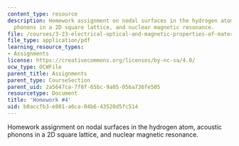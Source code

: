 ```yaml
---
content_type: resource
description: Homework assignment on nodal surfaces in the hydrogen atom, acoustic
  phonons in a 2D square lattice, and nuclear magnetic resonance.
file: /courses/3-23-electrical-optical-and-magnetic-properties-of-materials-fall-2007/b0accfb3e801a6ca04b643520d5fc514_ps4.pdf
file_type: application/pdf
learning_resource_types:
- Assignments
license: https://creativecommons.org/licenses/by-nc-sa/4.0/
ocw_type: OCWFile
parent_title: Assignments
parent_type: CourseSection
parent_uid: 2a5647ca-7f8f-65bc-9a05-056a736fe505
resourcetype: Document
title: 'Homework #4'
uid: b0accfb3-e801-a6ca-04b6-43520d5fc514
---
```

Homework assignment on nodal surfaces in the hydrogen atom, acoustic phonons in a 2D square lattice, and nuclear magnetic resonance.